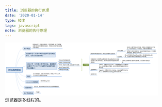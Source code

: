 ```yaml
---
title: 浏览器的执行原理
date: '2020-01-14'
type: 技术
tags: javascript
note: 浏览器的执行原理
---
```


<img src="../../images/js/browserExePrinciple.png" alt="暂无数据">
<!-- ![](https://user-gold-cdn.xitu.io/2019/7/7/16bccf9312d40cf2?w=2627&h=916&f=png&s=110988) -->
浏览器是多线程的。
<Valine></Valine>